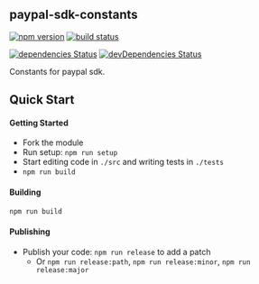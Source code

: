 paypal-sdk-constants
--------------------

[![npm version](https://img.shields.io/npm/v/@paypal/sdk-constants.svg?style=flat-square)](https://www.npmjs.com/package/@paypal/sdk-constants) [![build status](https://img.shields.io/travis/paypal/paypal-sdk-constants/master.svg?style=flat-square)](https://travis-ci.org/paypal/paypal-sdk-constants)

[![dependencies Status](https://david-dm.org/paypal/paypal-sdk-constants/status.svg)](https://david-dm.org/paypal/paypal-sdk-constants) [![devDependencies Status](https://david-dm.org/paypal/paypal-sdk-constants/dev-status.svg)](https://david-dm.org/paypal/paypal-sdk-constants?type=dev)

Constants for paypal sdk.

Quick Start
-----------

#### Getting Started

- Fork the module
- Run setup: `npm run setup`
- Start editing code in `./src` and writing tests in `./tests`
- `npm run build`

#### Building

```bash
npm run build
```

#### Publishing

- Publish your code: `npm run release` to add a patch
  - Or `npm run release:path`, `npm run release:minor`, `npm run release:major`
